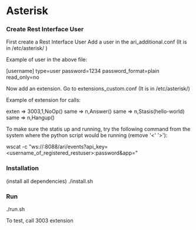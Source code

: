 # Asterisk

<h3>Create Rest Interface User</h3>
First create a Rest Interface User
Add a user in the ari_additional.conf
(It is in /etc/asterisk/ )

Example of user in the above file:

[username]
type=user
password=1234
password_format=plain
read_only=no


Now add an extension.
Go to extensions_custom.conf
(It is in /etc/asterisk/)

Example of extension for  calls:

exten => 3003,1,NoOp()
 same =>      n,Answer()
 same =>      n,Stasis(hello-world)
 same =>      n,Hangup()


To make sure the statis up and running, try the following command from the system
where the python script would be running (remove '<' '>'):

wscat -c "ws://<ipaddressofasterisk>:8088/ari/events?api_key=<username_of_registered_restuser>:password&app=<statis-app-name-in-python-script>"


<h3>Installation</h3> (install all dependencies)
./install.sh

<h3>Run</h3>
./run.sh

To test, 
call 3003 extension




